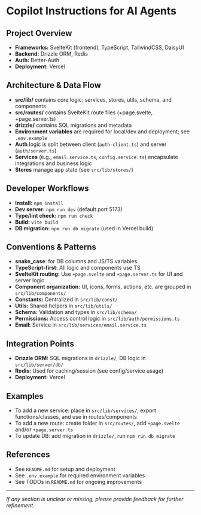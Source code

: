 # Copilot Instructions for AI Agents

## Project Overview

- **Frameworks:** SvelteKit (frontend), TypeScript, TailwindCSS, DaisyUI
- **Backend:** Drizzle ORM, Redis
- **Auth:** Better-Auth
- **Deployment:** Vercel

## Architecture & Data Flow

- **src/lib/** contains core logic: services, stores, utils, schema, and components
- **src/routes/** contains SvelteKit route files (+page.svelte, +page.server.ts)
- **drizzle/** contains SQL migrations and metadata
- **Environment variables** are required for local/dev and deployment; see `.env.example`
- **Auth** logic is split between client (`auth-client.ts`) and server (`auth/server.ts`)
- **Services** (e.g., `email.service.ts`, `config.service.ts`) encapsulate integrations and business logic
- **Stores** manage app state (see `src/lib/stores/`)

## Developer Workflows

- **Install:** `npm install`
- **Dev server:** `npm run dev` (default port 5173)
- **Type/lint check:** `npm run check`
- **Build:** `vite build`
- **DB migration:** `npm run db migrate` (used in Vercel build)

## Conventions & Patterns

- **snake_case**: for DB columns and JS/TS variables
- **TypeScript-first:** All logic and components use TS
- **SvelteKit routing:** Use `+page.svelte` and `+page.server.ts` for UI and server logic
- **Component organization:** UI, icons, forms, actions, etc. are grouped in `src/lib/components/`
- **Constants:** Centralized in `src/lib/const/`
- **Utils:** Shared helpers in `src/lib/utils/`
- **Schema:** Validation and types in `src/lib/schema/`
- **Permissions:** Access control logic in `src/lib/auth/permissions.ts`
- **Email:** Service in `src/lib/services/email.service.ts`

## Integration Points

- **Drizzle ORM:** SQL migrations in `drizzle/`, DB logic in `src/lib/server/db/`
- **Redis:** Used for caching/session (see config/service usage)
- **Deployment:** Vercel

## Examples

- To add a new service: place in `src/lib/services/`, export functions/classes, and use in routes/components
- To add a new route: create folder in `src/routes/`, add `+page.svelte` and/or `+page.server.ts`
- To update DB: add migration in `drizzle/`, run `npm run db migrate`

## References

- See `README.md` for setup and deployment
- See `.env.example` for required environment variables
- See TODOs in `README.md` for ongoing improvements

---

_If any section is unclear or missing, please provide feedback for further refinement._
